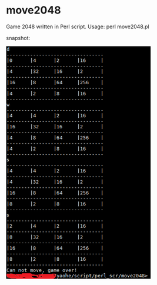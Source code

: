 # move2048
Game 2048 written in Perl script.
Usage: perl move2048.pl

snapshot:

![snapshot](https://github.com/stephen0921/move2048/blob/master/snapshot.PNG)
